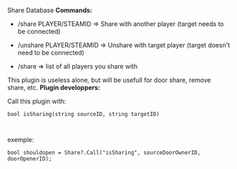 Share Database
**Commands:**
- /share PLAYER/STEAMID => Share with another player (target needs to be connected)
- /unshare PLAYER/STEAMID => Unshare with target player (target doesn't need to be connected)

- /share => list of all players you share with

This plugin is useless alone, but will be usefull for door share, remove share, etc.
**Plugin developpers:**

Call this plugin with:

````
bool isSharing(string sourceID, string targetID)

 
````

exemple:

````
bool shouldopen = Share?.Call("isSharing", sourceDoorOwnerID, doorOpenerID);
````